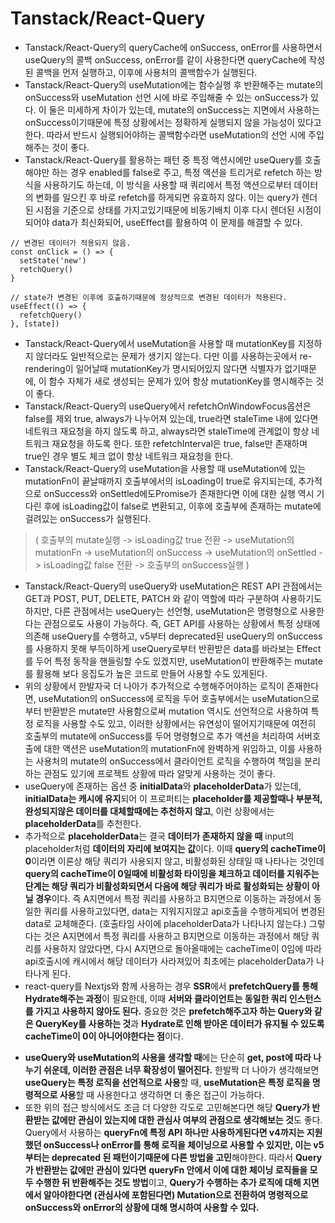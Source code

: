 # Tanstack/React-Query

- Tanstack/React-Query의 queryCache에 onSuccess, onError를 사용하면서 useQuery의 콜백 onSuccess, onError를 같이 사용한다면 queryCache에 작성된 콜백을 먼저 실행하고, 이후에 사용처의 콜백함수가 실행된다.
- Tanstack/React-Query의 useMutation에는 함수실행 후 반환해주는 mutate의 onSuccess와 useMutation 선언 시에 바로 주입해줄 수 있는 onSuccess가 있다. 이 둘은 미세하게 차이가 있는데, mutate의 onSuccess는 지면에서 사용하는 onSuccess이기때문에 특정 상황에서는 정확하게 실행되지 않을 가능성이 있다고 한다. 따라서 반드시 실행되어야하는 콜백함수라면 useMutation의 선언 시에 주입해주는 것이 좋다.
- Tanstack/React-Query를 활용하는 패턴 중 특정 액션시에만 useQuery를 호출해야만 하는 경우 enabled를 false로 주고, 특정 액션을 트리거로 refetch 하는 방식을 사용하기도 하는데, 이 방식을 사용할 때 쿼리에서 특정 액션으로부터 데이터의 변화를 일으킨 후 바로 refetch를 하게되면 유효하지 않다. 이는 query가 렌더된 시점을 기준으로 상태를 가지고있기때문에 비동기배치 이후 다시 렌더된 시점이 되어야 data가 최신화되어, useEffect를 활용하여 이 문제를 해결할 수 있다.

```
// 변경된 데이터가 적용되지 않음.
const onClick = () => {
  setState('new')
  retchQuery()
}

// state가 변경된 이후에 호출하기때문에 정상적으로 변경된 데이터가 적용된다.
useEffect(() => {
  refetchQuery()
}, [state])
```

- Tanstack/React-Query에서 useMutation을 사용할 때 mutationKey를 지정하지 않더라도 일반적으로는 문제가 생기지 않는다. 다만 이를 사용하는곳에서 re-rendering이 일어날때 mutationKey가 명시되어있지 않다면 식별자가 없기때문에, 이 함수 자체가 새로 생성되는 문제가 있어 항상 mutationKey를 명시해주는 것이 좋다.
- Tanstack/React-Query의 useQuery에서 refetchOnWindowFocus옵션은 false를 제외 true, always가 나누어져 있는데, true라면 staleTime 내에 있다면 네트워크 재요청을 하지 않도록 하고, always라면 staleTime에 관계없이 항상 네트워크 재요청을 하도록 한다. 또한 refetchInterval은 true, false만 존재하며 true인 경우 별도 체크 없이 항상 네트워크 재요청을 한다.
- Tanstack/React-Query의 useMutation을 사용할 때 useMutation에 있는 mutationFn이 끝날때까지 호출부에서의 isLoading이 true로 유지되는데, 추가적으로 onSuccess와 onSettled에도Promise가 존재한다면 이에 대한 실행 역시 기다린 후에 isLoading값이 false로 변환되고, 이후에 호출부에 존재하는 mutate에 걸려있는 onSuccess가 실행된다.

> ( 호출부의 mutate실행 -> isLoading값 true 전환 -> useMutation의 mutationFn -> useMutation의 onSuccess -> useMutation의 onSettled -> isLoading값 false 전환 -> 호출부의 onSuccess실행 )

- Tanstack/React-Query의 useQuery와 useMutation은 REST API 관점에서는 GET과 POST, PUT, DELETE, PATCH 와 같이 역할에 따라 구분하여 사용하기도 하지만, 다른 관점에서는 useQuery는 선언형, useMutation은 명령형으로 사용한다는 관점으로도 사용이 가능하다. 즉, GET API를 사용하는 상황에서 특정 상태에 의존해 useQuery를 수행하고, v5부터 deprecated된 useQuery의 onSuccess를 사용하지 못해 부득이하게 useQuery로부터 반환받은 data를 바라보는 Effect를 두어 특정 동작을 핸들링할 수도 있겠지만, useMutation이 반환해주는 mutate를 활용해 보다 응집도가 높은 코드로 만들어 사용할 수도 있게된다.
- 위의 상황에서 한발자국 더 나아가 추가적으로 수행해주어야하는 로직이 존재한다면, useMutation의 onSuccess에 로직을 두어 호출부에서는 useMutation으로부터 반환받은 mutate만 사용함으로써 mutation 역시도 선언적으로 사용하여 특정 로직을 사용할 수도 있고, 이러한 상황에서는 유연성이 떨어지기때문에 여전히 호출부의 mutate에 onSuccess를 두어 명령형으로 추가 액션을 처리하여 서버호출에 대한 액션은 useMutation의 mutationFn에 완벽하게 위임하고, 이를 사용하는 사용처의 mutate의 onSuccess에서 클라이언트 로직을 수행하여 책임을 분리하는 관점도 있기에 프로젝트 상황에 따라 알맞게 사용하는 것이 좋다.
- useQuery에 존재하는 옵션 중 **initialData**와 **placeholderData**가 있는데, **initialData는 캐시에 유지**되어 이 프로퍼티는 **placeholder를 제공할때나 부분적, 완성되지않은 데이터를 대체할때에는 추천하지 않고**, 이런 상황에서는 **placeholderData**를 추천한다.
- 추가적으로 **placeholderData**는 결국 **데이터가 존재하지 않을 때** input의 placeholder처럼 **데이터의 자리에 보여지는 값**이다. 이때 **query의 cacheTime이 0**이라면 이론상 해당 쿼리가 사용되지 않고, 비활성화된 상태일 때 나타나는 것인데 **query의 cacheTime이 0일때에 비활성화 타이밍을 체크하고 데이터를 지워주는 단계는 해당 쿼리가 비활성화되면서 다음에 해당 쿼리가 바로 활성화되는 상황이 아닐 경우**이다. 즉 A지면에서 특정 쿼리를 사용하고 B지면으로 이동하는 과정에서 동일한 쿼리를 사용하고있다면, data는 지워지지않고 api호출을 수행하게되어 변경된 data로 교체해준다. (호출타임 사이에 placeholderData가 나타나지 않는다.) 그렇다는 것은 A지면에서 특정 쿼리를 사용하고 B지면으로 이동하는 과정에서 해당 쿼리를 사용하지 않았다면, 다시 A지면으로 돌아올때에는 cacheTime이 0임에 따라 api호출시에 캐시에서 해당 데이터가 사라져있어 최초에는 placeholderData가 나타나게 된다.
- react-query를 Nextjs와 함께 사용하는 경우 **SSR**에서 **prefetchQuery를 통해 Hydrate해주는 과정**이 필요한데, 이때 **서버와 클라이언트는 동일한 쿼리 인스턴스를 가지고 사용하지 않아도 된다.** 중요한 것은 **prefetch해주고자 하는 Query와 같은 QueryKey를 사용하는 것**과 **Hydrate로 인해 받아온 데이터가 유지될 수 있도록 cacheTime이 0이 아니어야한다는 점**이다.

* **useQuery와 useMutation의 사용을 생각할 때**에는 단순히 **get, post에 따라 나누기 쉬운데, 이러한 관점은 너무 확장성이 떨어진다.** 한발짝 더 나아가 생각해보면 **useQuery는 특정 로직을 선언적으로 사용**할 때, **useMutation은 특정 로직을 명령적으로 사용**할 때 사용한다고 생각하면 더 좋은 접근이 가능하다.
* 또한 위의 접근 방식에서도 조금 더 다양한 각도로 고민해본다면 해당 **Query가 반환받는 값에만 관심이 있는지에 대한 관심사 여부의 관점으로 생각해보는 것**도 좋다. Query에서 사용하는 **queryFn에 특정 API 하나만 사용하게된다면 v4까지는 지원했던 onSuccess나 onError를 통해 로직을 체이닝으로 사용할 수 있지만, 이는 v5부터는 deprecated 된 패턴이기때문에 다른 방법을 고민**해야한다. 따라서 **Query가 반환받는 값에만 관심이 있다면** **queryFn 안에서 이에 대한 체이닝 로직들을 모두 수행한 뒤 반환해주는 것도 방법**이고, **Query가 수행하는 추가 로직에 대해 지면에서 알아야한다면 (관심사에 포함된다면) Mutation으로 전환하여 명령적으로 onSuccess와 onError의 상황에 대해 명시하여 사용할 수 있다.**
